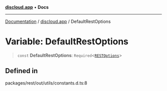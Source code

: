 [**discloud.app**](../README.md) • **Docs**

***

[Documentation](../../packages.md) / [discloud.app](../README.md) / DefaultRestOptions

# Variable: DefaultRestOptions

> `const` **DefaultRestOptions**: `Required`\<[`RESTOptions`](../interfaces/RESTOptions.md)\>

## Defined in

packages/rest/out/utils/constants.d.ts:8
